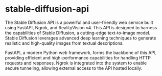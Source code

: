 # stable-diffusion-api

The Stable Diffusion API is a powerful and user-friendly web service built using FastAPI, Ngrok, and RealityVision v4. This API is designed to harness the capabilities of Stable Diffusion, a cutting-edge text-to-image model. Stable Diffusion leverages advanced deep learning techniques to generate realistic and high-quality images from textual descriptions.

FastAPI, a modern Python web framework, forms the backbone of this API, providing efficient and high-performance capabilities for handling HTTP requests and responses. Ngrok is integrated into the system to enable secure tunneling, allowing external access to the API hosted locally.
